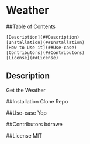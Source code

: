 
  # Weather
 
  ##Table of Contents
 
    [Description](##Description)
    [Installation](##Installation)
    [How to Use it](##Use-case)
    [Contributors](##Contributors)
    [License](##License)
 
 
  ## Description
  Get the Weather
 
  ##Installation
  Clone Repo
 
  ##Use-case
  Yep
 
  ##Contributors
  bdrawe
 
  ##License
  MIT
  